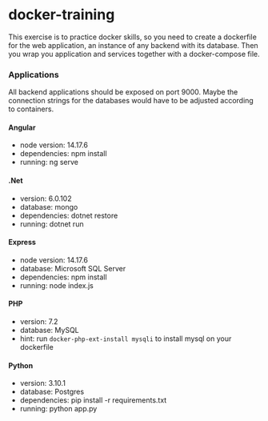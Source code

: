 # docker-training

This exercise is to practice docker skills, so you need to create a dockerfile for the web application, an instance of any backend with its database. Then you wrap you application and services together with a docker-compose file.

### Applications

All backend applications should be exposed on port 9000. Maybe the connection strings for the databases would have to be adjusted according to containers.

#### Angular
 - node version: 14.17.6
 - dependencies: npm install
 - running: ng serve

#### .Net
 - version: 6.0.102
 - database: mongo
 - dependencies: dotnet restore
 - running: dotnet run

#### Express
 - node version: 14.17.6
 - database: Microsoft SQL Server
 - dependencies: npm install
 - running: node index.js

#### PHP
 - version: 7.2
 - database: MySQL
 - hint: run `docker-php-ext-install mysqli` to install mysql on your dockerfile

#### Python
 - version: 3.10.1
 - database: Postgres
 - dependencies: pip install -r requirements.txt
 - running: python app.py
